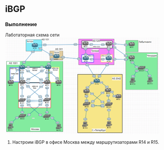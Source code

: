 # iBGP

### Выполнение

Лаботаторная схема сети
![img.png](img.png)

1. Настроим iBGP в офисе Москва между маршрутизаторами R14 и R15.
   ```
   
   ```